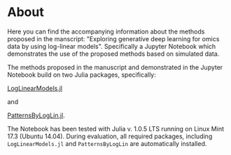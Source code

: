 # About

Here you can find the accompanying information about the methods proposed in the manscript: "Exploring generative deep learning for omics data by using log-linear models". 
Specifically a Jupyter Notebook which demonstrates the use of the proposed methods based on simulated data.

The methods proposed in the manuscript and demonstrated in the Jupyter Notebook build on two Julia packages, specifically:

[LogLinearModels.jl](https://github.com/ssehztirom/LogLinearModels.jl)

and

[PatternsByLogLin.jl](https://github.com/ssehztirom/PatternsByLogLin.jl).

The Notebook has been tested with Julia v. 1.0.5 LTS running on Linux Mint 17.3 (Ubuntu 14.04). During evaluation, all required packages, including `LogLinearModels.jl` and `PatternsByLogLin` are automatically installed.
